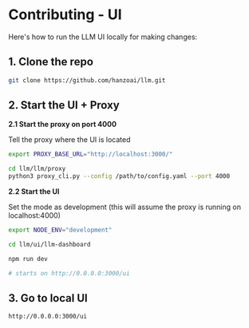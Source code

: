 # Contributing - UI

Here's how to run the LLM UI locally for making changes: 

## 1. Clone the repo 
```bash
git clone https://github.com/hanzoai/llm.git
```

## 2. Start the UI + Proxy 

**2.1 Start the proxy on port 4000** 

Tell the proxy where the UI is located
```bash
export PROXY_BASE_URL="http://localhost:3000/"
```

```bash
cd llm/llm/proxy
python3 proxy_cli.py --config /path/to/config.yaml --port 4000
```

**2.2 Start the UI**

Set the mode as development (this will assume the proxy is running on localhost:4000)
```bash
export NODE_ENV="development" 
```

```bash
cd llm/ui/llm-dashboard

npm run dev

# starts on http://0.0.0.0:3000/ui
```

## 3. Go to local UI 

```
http://0.0.0.0:3000/ui
```